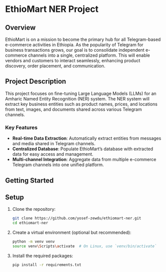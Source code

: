 # EthioMart NER Project

## Overview
EthioMart is on a mission to become the primary hub for all Telegram-based e-commerce activities in Ethiopia. As the popularity of Telegram for business transactions grows, our goal is to consolidate independent e-commerce channels into a single, centralized platform. This will enable vendors and customers to interact seamlessly, enhancing product discovery, order placement, and communication.

## Project Description
This project focuses on fine-tuning Large Language Models (LLMs) for an Amharic Named Entity Recognition (NER) system. The NER system will extract key business entities such as product names, prices, and locations from text, images, and documents shared across various Telegram channels.

### Key Features
- **Real-time Data Extraction**: Automatically extract entities from messages and media shared in Telegram channels.
- **Centralized Database**: Populate EthioMart’s database with extracted data for easy access and management.
- **Multi-channel Integration**: Aggregate data from multiple e-commerce Telegram channels into one unified platform.

## Getting Started

## Setup

1. Clone the repository:
   ```bash
   git clone https://github.com/yosef-zewdu/ethiomart-ner.git
   cd ethiomart-ner


2. Create a virtual environment (optional but recommended):
   ```bash
   python -m venv venv
   source venv\Scripts\activate  # On Linux, use `venv/bin/activate`
   

3. Install the required packages:
   ```bash
   pip install -r requirements.txt